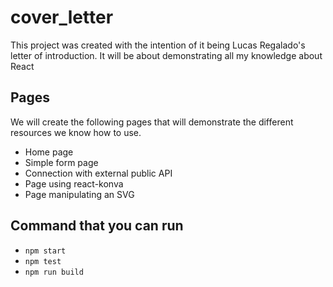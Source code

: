 # cover_letter
This project was created with the intention of it being Lucas Regalado's letter of introduction. It will be about demonstrating all my knowledge about React

## Pages
We will create the following pages that will demonstrate the different resources we know how to use.
- Home page
- Simple form page
- Connection with external public API
- Page using react-konva
- Page manipulating an SVG

## Command that you can run
- `npm start`
- `npm test`
- `npm run build`
